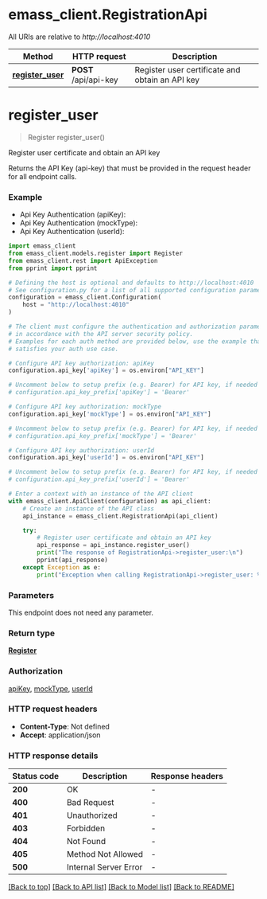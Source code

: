 # emass_client.RegistrationApi

All URIs are relative to *http://localhost:4010*

Method | HTTP request | Description
------------- | ------------- | -------------
[**register_user**](RegistrationApi.md#register_user) | **POST** /api/api-key | Register user certificate and obtain an API key


# **register_user**
> Register register_user()

Register user certificate and obtain an API key

Returns the API Key (api-key) that must be provided in the request header for all endpoint calls.

### Example

* Api Key Authentication (apiKey):
* Api Key Authentication (mockType):
* Api Key Authentication (userId):

```python
import emass_client
from emass_client.models.register import Register
from emass_client.rest import ApiException
from pprint import pprint

# Defining the host is optional and defaults to http://localhost:4010
# See configuration.py for a list of all supported configuration parameters.
configuration = emass_client.Configuration(
    host = "http://localhost:4010"
)

# The client must configure the authentication and authorization parameters
# in accordance with the API server security policy.
# Examples for each auth method are provided below, use the example that
# satisfies your auth use case.

# Configure API key authorization: apiKey
configuration.api_key['apiKey'] = os.environ["API_KEY"]

# Uncomment below to setup prefix (e.g. Bearer) for API key, if needed
# configuration.api_key_prefix['apiKey'] = 'Bearer'

# Configure API key authorization: mockType
configuration.api_key['mockType'] = os.environ["API_KEY"]

# Uncomment below to setup prefix (e.g. Bearer) for API key, if needed
# configuration.api_key_prefix['mockType'] = 'Bearer'

# Configure API key authorization: userId
configuration.api_key['userId'] = os.environ["API_KEY"]

# Uncomment below to setup prefix (e.g. Bearer) for API key, if needed
# configuration.api_key_prefix['userId'] = 'Bearer'

# Enter a context with an instance of the API client
with emass_client.ApiClient(configuration) as api_client:
    # Create an instance of the API class
    api_instance = emass_client.RegistrationApi(api_client)

    try:
        # Register user certificate and obtain an API key
        api_response = api_instance.register_user()
        print("The response of RegistrationApi->register_user:\n")
        pprint(api_response)
    except Exception as e:
        print("Exception when calling RegistrationApi->register_user: %s\n" % e)
```



### Parameters

This endpoint does not need any parameter.

### Return type

[**Register**](Register.md)

### Authorization

[apiKey](../README.md#apiKey), [mockType](../README.md#mockType), [userId](../README.md#userId)

### HTTP request headers

 - **Content-Type**: Not defined
 - **Accept**: application/json

### HTTP response details

| Status code | Description | Response headers |
|-------------|-------------|------------------|
**200** | OK |  -  |
**400** | Bad Request |  -  |
**401** | Unauthorized |  -  |
**403** | Forbidden |  -  |
**404** | Not Found |  -  |
**405** | Method Not Allowed |  -  |
**500** | Internal Server Error |  -  |

[[Back to top]](#) [[Back to API list]](../README.md#documentation-for-api-endpoints) [[Back to Model list]](../README.md#documentation-for-models) [[Back to README]](../README.md)

